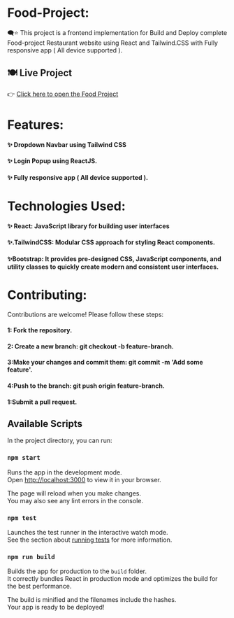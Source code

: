 # Food-Project:

🗨️⭐ This project is a frontend implementation for  Build and Deploy complete Food-project Restaurant  website using React and Tailwind.CSS with Fully responsive app ( All device supported ).

## 🍽️ Live Project

👉 [Click here to open the Food Project](https://food-project-bice.vercel.app/)


# Features:

<div>
  <h4> ✨ Dropdown Navbar using Tailwind CSS</h4>
  <h4> ✨ Login Popup using ReactJS.</h4>
  <h4> ✨ Fully responsive app ( All device supported ).</h4>
</div>

# Technologies Used:

<div>
  <h4> ✨ React: JavaScript library for building user interfaces</h4>
  <h4> ✨.TailwindCSS: Modular CSS approach for styling React components.</h4>
  <h4>✨Bootstrap: It provides pre-designed CSS, JavaScript components, and utility classes to quickly create modern and consistent user interfaces. </h4>
</div>


  # Contributing:

  Contributions are welcome! Please follow these steps:
  <div>
    <h4> 1: Fork the repository.</h4>
      <h4>2: Create a new branch: git checkout -b feature-branch.</h4>
     <h4>3:Make your changes and commit them: git commit -m 'Add some feature'.</h4>
    <h4> 4:Push to the branch: git push origin feature-branch.</h4>
    <h4> 1:Submit a pull request.</h4>
  </div>


 
## Available Scripts

In the project directory, you can run:

### `npm start`

Runs the app in the development mode.\
Open [http://localhost:3000](http://localhost:3000) to view it in your browser.

The page will reload when you make changes.\
You may also see any lint errors in the console.

### `npm test`

Launches the test runner in the interactive watch mode.\
See the section about [running tests](https://facebook.github.io/create-react-app/docs/running-tests) for more information.

### `npm run build`

Builds the app for production to the `build` folder.\
It correctly bundles React in production mode and optimizes the build for the best performance.

The build is minified and the filenames include the hashes.\
Your app is ready to be deployed!


